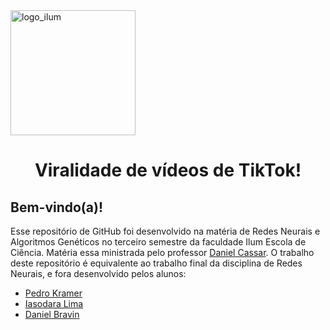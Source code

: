 <img src="https://upload.wikimedia.org/wikipedia/commons/thumb/9/9e/Ilumlogo.pdf/page1-1200px-Ilumlogo.pdf.jpg" alt="logo_ilum" width="200"/>
<h1 align="center"> Viralidade de vídeos de TikTok! </h1>

## Bem-vindo(a)!

Esse repositório de GitHub foi desenvolvido na matéria de Redes Neurais e Algoritmos Genéticos no terceiro semestre da faculdade Ilum Escola de Ciência. Matéria essa ministrada pelo professor [Daniel Cassar](https://github.com/drcassar). O trabalho deste repositório é equivalente ao trabalho final da disciplina de Redes Neurais, e fora desenvolvido pelos alunos:
+ [Pedro Kramer](https://github.com/pedrokramer)
+ [Iasodara Lima](https://github.com/Iasodara)
+ [Daniel Bravin](https://github.com/MrBravin)

